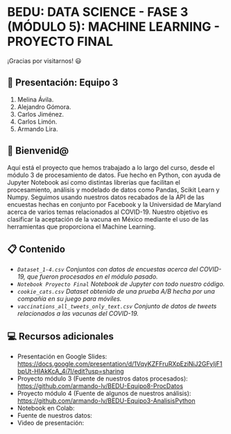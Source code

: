 # BEDU: DATA SCIENCE - FASE 3 (MÓDULO 5): MACHINE LEARNING - PROYECTO FINAL
¡Gracias por visitarnos! 😃

## 🙋 Presentación: Equipo 3
1. Melina Ávila.
3. Alejandro Gómora.
4. Carlos Jiménez.
5. Carlos Limón.
6. Armando Lira.

## 👋 Bienvenid@
Aquí está el proyecto que hemos trabajado a lo largo del curso, desde el módulo 3 de procesamiento de datos. Fue hecho en Python, con ayuda de Jupyter Notebook así como distintas librerías que facilitan el procesamiento, análisis y modelado de datos como Pandas, Scikit Learn y Numpy.
Seguimos usando nuestros datos recabados de la API de las encuestas hechas en conjunto por Facebook y la Universidad de Maryland acerca de varios temas relacionados al COVID-19.
Nuestro objetivo es clasificar la aceptación de la vacuna en México mediante el uso de las herramientas que proporciona el Machine Learning.

## 📋 Contenido
- _```Dataset_1-4.csv``` Conjuntos con datos de encuestas acerca del COVID-19, que fueron procesados en el módulo pasado._
- _```Notebook Proyecto Final``` Notebook de Jupyter con todo nuestro código._
- _```cookie_cats.csv``` Dataset obtenido de una prueba A/B hecha por una compañía en su juego para móviles._
- _```vaccinations_all_tweets_only_text.csv``` Conjunto de datos de tweets relacionados a las vacunas del COVID-19._

## 💻 Recursos adicionales
- Presentación en Google Slides: https://docs.google.com/presentation/d/1VqyKZFFruRXpEziNiJ2GFyIjF1bpUt-HIAkKcA_4i7I/edit?usp=sharing
- Proyecto módulo 3 (Fuente de nuestros datos procesados): https://github.com/armando-lv/BEDU-Equipo8-ProcDatos
- Proyecto módulo 4 (Fuente de algunos de nuestros análisis): https://github.com/armando-lv/BEDU-Equipo3-AnalisisPython
- Notebook en Colab:
- Fuente de nuestros datos:
- Video de presentación:
